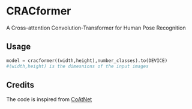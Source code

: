 # CRACformer

A Cross-attention Convolution-Transformer for Human Pose Recognition
## Usage

```python
model = cracformer((width,height),number_classes).to(DEVICE)
#(width,height) is the dimesnions of the input images
```


## Credits

The code is inspired from [CoAtNet](https://github.com/chinhsuanwu/coatnet-pytorch)
